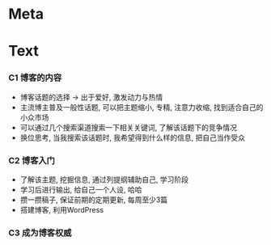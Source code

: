 # Meta

# Text
### C1 博客的内容
- 博客话题的选择 -> 出于爱好, 激发动力与热情
- 主流博主普及一般性话题, 可以把主题缩小, 专精, 注意力收缩, 找到适合自己的小众市场
- 可以通过几个搜索渠道搜索一下相关关键词, 了解该话题下的竞争情况
- 换位思考, 当我搜索该话题时, 我希望得到什么样的信息, 把自己当作受众
### C2 博客入门
- 了解该主题, 挖掘信息, 通过列提纲辅助自己, 学习阶段
- 学习后进行输出, 给自己一个人设, 哈哈
- 攒一攒稿子, 保证前期的定期更新, 每周至少3篇
- 搭建博客, 利用WordPress
### C3 成为博客权威
